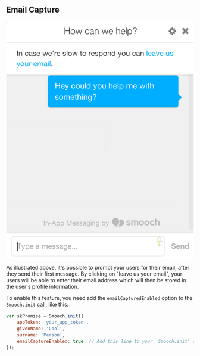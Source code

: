## Email Capture

![Email Capture](/images/email_capture.png)

As illustrated above, it's possible to prompt your users for their email, after they send their first message. By clicking on "leave us your email", your users will be able to enter their email address which will then be stored in the user's profile information.

To enable this feature, you need add the `emailCapturedEnabled` option to the `Smooch.init` call, like this:

```js
var skPromise = Smooch.init({
    appToken: 'your_app_token',
    givenName: 'Cool',
    surname: 'Person',
    emailCaptureEnabled: true, // Add this line to your 'Smooch.init' call
});
```
